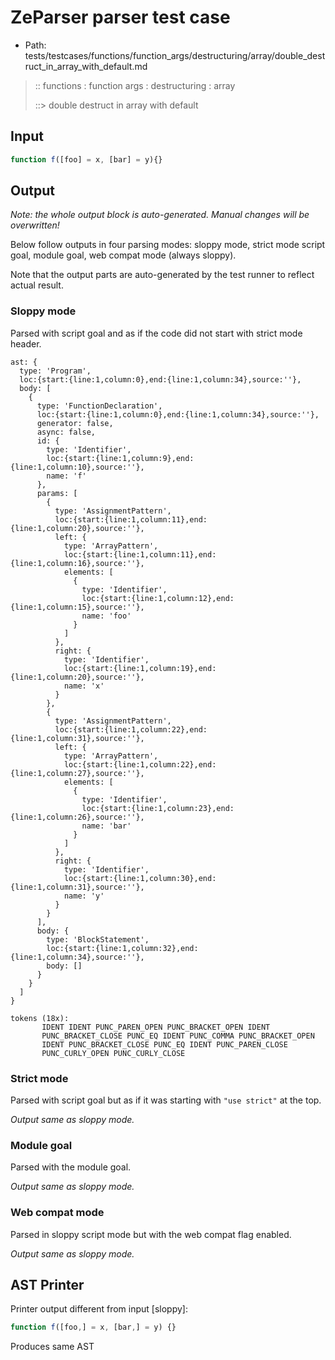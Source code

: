 # ZeParser parser test case

- Path: tests/testcases/functions/function_args/destructuring/array/double_destruct_in_array_with_default.md

> :: functions : function args : destructuring : array
>
> ::> double destruct in array with default

## Input

`````js
function f([foo] = x, [bar] = y){}
`````

## Output

_Note: the whole output block is auto-generated. Manual changes will be overwritten!_

Below follow outputs in four parsing modes: sloppy mode, strict mode script goal, module goal, web compat mode (always sloppy).

Note that the output parts are auto-generated by the test runner to reflect actual result.

### Sloppy mode

Parsed with script goal and as if the code did not start with strict mode header.

`````
ast: {
  type: 'Program',
  loc:{start:{line:1,column:0},end:{line:1,column:34},source:''},
  body: [
    {
      type: 'FunctionDeclaration',
      loc:{start:{line:1,column:0},end:{line:1,column:34},source:''},
      generator: false,
      async: false,
      id: {
        type: 'Identifier',
        loc:{start:{line:1,column:9},end:{line:1,column:10},source:''},
        name: 'f'
      },
      params: [
        {
          type: 'AssignmentPattern',
          loc:{start:{line:1,column:11},end:{line:1,column:20},source:''},
          left: {
            type: 'ArrayPattern',
            loc:{start:{line:1,column:11},end:{line:1,column:16},source:''},
            elements: [
              {
                type: 'Identifier',
                loc:{start:{line:1,column:12},end:{line:1,column:15},source:''},
                name: 'foo'
              }
            ]
          },
          right: {
            type: 'Identifier',
            loc:{start:{line:1,column:19},end:{line:1,column:20},source:''},
            name: 'x'
          }
        },
        {
          type: 'AssignmentPattern',
          loc:{start:{line:1,column:22},end:{line:1,column:31},source:''},
          left: {
            type: 'ArrayPattern',
            loc:{start:{line:1,column:22},end:{line:1,column:27},source:''},
            elements: [
              {
                type: 'Identifier',
                loc:{start:{line:1,column:23},end:{line:1,column:26},source:''},
                name: 'bar'
              }
            ]
          },
          right: {
            type: 'Identifier',
            loc:{start:{line:1,column:30},end:{line:1,column:31},source:''},
            name: 'y'
          }
        }
      ],
      body: {
        type: 'BlockStatement',
        loc:{start:{line:1,column:32},end:{line:1,column:34},source:''},
        body: []
      }
    }
  ]
}

tokens (18x):
       IDENT IDENT PUNC_PAREN_OPEN PUNC_BRACKET_OPEN IDENT
       PUNC_BRACKET_CLOSE PUNC_EQ IDENT PUNC_COMMA PUNC_BRACKET_OPEN
       IDENT PUNC_BRACKET_CLOSE PUNC_EQ IDENT PUNC_PAREN_CLOSE
       PUNC_CURLY_OPEN PUNC_CURLY_CLOSE
`````

### Strict mode

Parsed with script goal but as if it was starting with `"use strict"` at the top.

_Output same as sloppy mode._

### Module goal

Parsed with the module goal.

_Output same as sloppy mode._

### Web compat mode

Parsed in sloppy script mode but with the web compat flag enabled.

_Output same as sloppy mode._

## AST Printer

Printer output different from input [sloppy]:

````js
function f([foo,] = x, [bar,] = y) {}
````

Produces same AST
